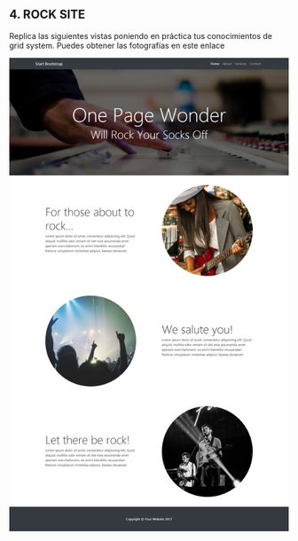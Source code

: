 ## 4. ROCK SITE
Replica las siguientes vistas poniendo en práctica tus conocimientos de grid system. Puedes obtener las fotografías en este enlace

![imagen de ejercicio](assets/images/image.png)

